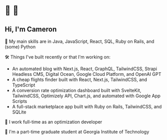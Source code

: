 # 👋 🤠
## Hi, I'm Cameron
<!--
**youngbloodcyb/youngbloodcyb** is a ✨ _special_ ✨ repository because its `README.md` (this file) appears on your GitHub profile.

Here are some ideas to get you started:

- 🔭 I’m currently working on ...
- 🌱 I’m currently learning ...
- 👯 I’m looking to collaborate on ...
- 🤔 I’m looking for help with ...
- 💬 Ask me about ...
-  How to reach me: ...
- 😄 Pronouns: ...
- ⚡ Fun fact: ...
-->

🌱 My main skills are in Java, JavaScript, React, SQL, Ruby on Rails, and (some) Python

🛠️ Things I've built recently or that I'm working on:
- An automated blog with Next.js, React, GraphQL, TailwindCSS, Strapi Headless CMS, Digital Ocean, Google Cloud Platform, and OpenAI GPT
- A cheap flights finder built with React, Next.js, TailwindCSS, and TypeScript
- A conversion rate optimization dashboard built with SvelteKit, TailwindCSS, Optimizely API, Chart.js, and automated with Google App Scripts
- A full-stack marketplace app built with Ruby on Rails, TailwindCSS, and SQLite

🔭 I work full-time as an optimization developer

📕 I'm a part-time graduate student at Georgia Institute of Technology
